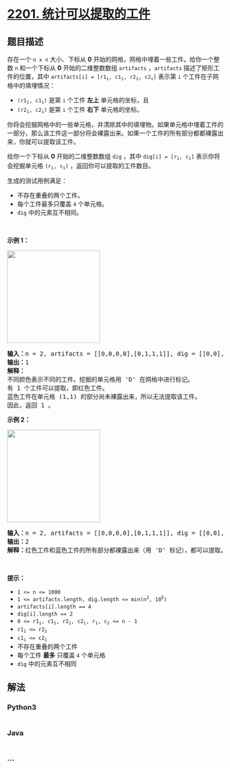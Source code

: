 # [2201. 统计可以提取的工件](https://leetcode-cn.com/problems/count-artifacts-that-can-be-extracted)

## 题目描述

<!-- 这里写题目描述 -->

<p>存在一个 <code>n x n</code> 大小、下标从 <strong>0</strong> 开始的网格，网格中埋着一些工件。给你一个整数 <code>n</code> 和一个下标从 <strong>0</strong> 开始的二维整数数组 <code>artifacts</code> ，<code>artifacts</code> 描述了矩形工件的位置，其中 <code>artifacts[i] = [r1<sub>i</sub>, c1<sub>i</sub>, r2<sub>i</sub>, c2<sub>i</sub>]</code> 表示第 <code>i</code> 个工件在子网格中的填埋情况：</p>

<ul>
	<li><code>(r1<sub>i</sub>, c1<sub>i</sub>)</code> 是第 <code>i</code> 个工件 <strong>左上</strong> 单元格的坐标，且</li>
	<li><code>(r2<sub>i</sub>, c2<sub>i</sub>)</code> 是第 <code>i</code> 个工件 <strong>右下</strong> 单元格的坐标。</li>
</ul>

<p>你将会挖掘网格中的一些单元格，并清除其中的填埋物。如果单元格中埋着工件的一部分，那么该工件这一部分将会裸露出来。如果一个工件的所有部分都都裸露出来，你就可以提取该工件。</p>

<p>给你一个下标从 <strong>0</strong> 开始的二维整数数组 <code>dig</code> ，其中 <code>dig[i] = [r<sub>i</sub>, c<sub>i</sub>]</code> 表示你将会挖掘单元格 <code>(r<sub>i</sub>, c<sub>i</sub>)</code> ，返回你可以提取的工件数目。</p>

<p>生成的测试用例满足：</p>

<ul>
	<li>不存在重叠的两个工件。</li>
	<li>每个工件最多只覆盖 <code>4</code> 个单元格。</li>
	<li><code>dig</code> 中的元素互不相同。</li>
</ul>

<p>&nbsp;</p>

<p><strong>示例 1：</strong></p>
<img alt="" src="https://assets.leetcode.com/uploads/2019/09/16/untitled-diagram.jpg" style="width: 216px; height: 216px;">
<pre><strong>输入：</strong>n = 2, artifacts = [[0,0,0,0],[0,1,1,1]], dig = [[0,0],[0,1]]
<strong>输出：</strong>1
<strong>解释：</strong> 
不同颜色表示不同的工件。挖掘的单元格用 'D' 在网格中进行标记。
有 1 个工件可以提取，即红色工件。
蓝色工件在单元格 (1,1) 的部分尚未裸露出来，所以无法提取该工件。
因此，返回 1 。
</pre>

<p><strong>示例 2：</strong></p>
<img alt="" src="https://assets.leetcode.com/uploads/2019/09/16/untitled-diagram-1.jpg" style="width: 216px; height: 216px;">
<pre><strong>输入：</strong>n = 2, artifacts = [[0,0,0,0],[0,1,1,1]], dig = [[0,0],[0,1],[1,1]]
<strong>输出：</strong>2
<strong>解释：</strong>红色工件和蓝色工件的所有部分都裸露出来（用 'D' 标记），都可以提取。因此，返回 2 。 
</pre>

<p>&nbsp;</p>

<p><strong>提示：</strong></p>

<ul>
	<li><code>1 &lt;= n &lt;= 1000</code></li>
	<li><code>1 &lt;= artifacts.length, dig.length &lt;= min(n<sup>2</sup>, 10<sup>5</sup>)</code></li>
	<li><code>artifacts[i].length == 4</code></li>
	<li><code>dig[i].length == 2</code></li>
	<li><code>0 &lt;= r1<sub>i</sub>, c1<sub>i</sub>, r2<sub>i</sub>, c2<sub>i</sub>, r<sub>i</sub>, c<sub>i</sub> &lt;= n - 1</code></li>
	<li><code>r1<sub>i</sub> &lt;= r2<sub>i</sub></code></li>
	<li><code>c1<sub>i</sub> &lt;= c2<sub>i</sub></code></li>
	<li>不存在重叠的两个工件</li>
	<li>每个工件 <strong>最多</strong> 只覆盖 <code>4</code> 个单元格</li>
	<li><code>dig</code> 中的元素互不相同</li>
</ul>


## 解法

<!-- 这里可写通用的实现逻辑 -->

<!-- tabs:start -->

### **Python3**

<!-- 这里可写当前语言的特殊实现逻辑 -->

```python

```

### **Java**

<!-- 这里可写当前语言的特殊实现逻辑 -->

```java

```

### **...**

```

```

<!-- tabs:end -->
